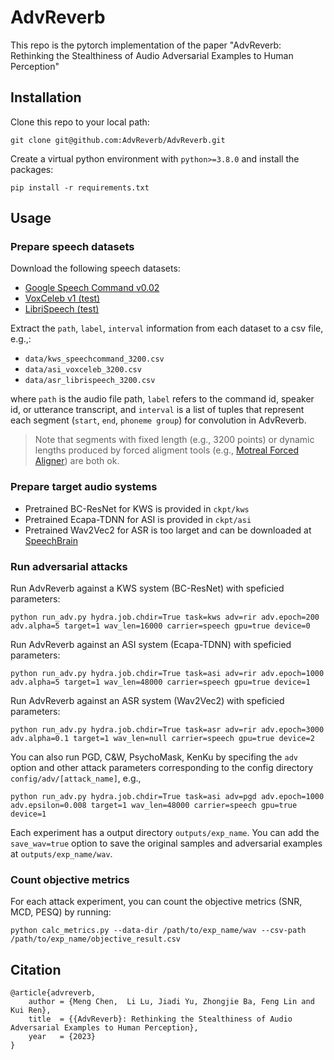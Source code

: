 # AdvReverb
This repo is the pytorch implementation of the paper "AdvReverb: Rethinking the Stealthiness of Audio Adversarial Examples to Human Perception"

## Installation
Clone this repo to your local path:
```
git clone git@github.com:AdvReverb/AdvReverb.git
```
Create a virtual python environment with `python>=3.8.0` and install the packages:
```
pip install -r requirements.txt
```

## Usage
### Prepare speech datasets
Download the following speech datasets:
- [Google Speech Command v0.02](https://tensorflow.google.cn/datasets/catalog/speech_commands)
- [VoxCeleb v1 (test)](https://www.robots.ox.ac.uk/~vgg/data/voxceleb/vox1.html)
- [LibriSpeech (test)](http://www.openslr.org/12)

Extract the `path`, `label`, `interval` information from each dataset to a csv file, e.g.,:
- `data/kws_speechcommand_3200.csv`
- `data/asi_voxceleb_3200.csv`
- `data/asr_librispeech_3200.csv`

where `path` is the audio file path, `label` refers to the command id, speaker id, or utterance transcript, and `interval` is a list of tuples that represent each segment (`start`, `end`, `phoneme group`) for convolution in AdvReverb.

> Note that segments with fixed length (e.g., 3200 points) or dynamic lengths produced by forced aligment tools (e.g., [Motreal Forced Aligner](https://montreal-forced-aligner.readthedocs.io/en/latest/index.html)) are both ok.

### Prepare target audio systems
- Pretrained BC-ResNet for KWS is provided in `ckpt/kws`
- Pretrained Ecapa-TDNN for ASI is provided in `ckpt/asi`
- Pretrained Wav2Vec2 for ASR is too larget and can be downloaded at [SpeechBrain](https://huggingface.co/speechbrain)

### Run adversarial attacks
Run AdvReverb against a KWS system (BC-ResNet) with speficied parameters:
```
python run_adv.py hydra.job.chdir=True task=kws adv=rir adv.epoch=200 adv.alpha=5 target=1 wav_len=16000 carrier=speech gpu=true device=0
```
Run AdvReverb against an ASI system (Ecapa-TDNN) with speficied parameters:
```
python run_adv.py hydra.job.chdir=True task=asi adv=rir adv.epoch=1000 adv.alpha=5 target=1 wav_len=48000 carrier=speech gpu=true device=1
```
Run AdvReverb against an ASR system (Wav2Vec2) with speficied parameters:
```
python run_adv.py hydra.job.chdir=True task=asr adv=rir adv.epoch=3000 adv.alpha=0.1 target=1 wav_len=null carrier=speech gpu=true device=2
```
You can also run PGD, C&W, PsychoMask, KenKu by specifing the `adv` option and other attack parameters corresponding to the config directory `config/adv/[attack_name]`, e.g.,
```
python run_adv.py hydra.job.chdir=True task=asi adv=pgd adv.epoch=1000 adv.epsilon=0.008 target=1 wav_len=48000 carrier=speech gpu=true device=1
```
Each experiment has a output directory `outputs/exp_name`. You can add the `save_wav=true` option to save the original samples and adversarial examples at `outputs/exp_name/wav`.

### Count objective metrics
For each attack experiment, you can count the objective metrics (SNR, MCD, PESQ) by running:
```
python calc_metrics.py --data-dir /path/to/exp_name/wav --csv-path /path/to/exp_name/objective_result.csv
```

## Citation
```
@article{advreverb,
    author = {Meng Chen,  Li Lu, Jiadi Yu, Zhongjie Ba, Feng Lin and Kui Ren},
    title  = {{AdvReverb}: Rethinking the Stealthiness of Audio Adversarial Examples to Human Perception},
    year   = {2023}
}
```